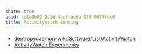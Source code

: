 ```yaml
---
share: true
uuid: cd1a8b02-1c1d-4cef-ae6a-050f9d7ffdc6
title: ActivityWatch Binding
---
```

* [dentropydaemon-wiki/Software/List/ActivityWatch](/undefined)
* [ActivityWatch Experiments](/71cde479-25d2-47df-bdd8-0f9a41b7c510)
